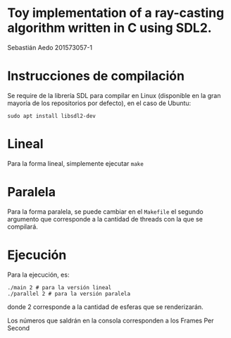 # Toy implementation of a ray-casting algorithm written in C using SDL2.
Sebastián Aedo
201573057-1

# Instrucciones de compilación
Se require de la librería SDL para compilar en Linux (disponible
en la gran mayoría de los repositorios por defecto), en el caso 
de Ubuntu:

```
sudo apt install libsdl2-dev
```

# Lineal
Para la forma lineal, simplemente ejecutar `make`

# Paralela
Para la forma paralela, se puede cambiar en el `Makefile` el segundo argumento
que corresponde a la cantidad de threads con la que se compilará.

# Ejecución

Para la ejecución, es:
```
./main 2 # para la versión lineal
./parallel 2 # para la versión paralela
```
donde 2 corresponde a la cantidad de esferas que se renderizarán.

Los números que saldrán en la consola corresponden a los Frames Per Second
